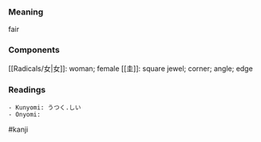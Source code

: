 ### Meaning

fair

### Components

[[Radicals/女|女]]: woman; female [[圭]]: square jewel; corner; angle; edge

### Readings

```
- Kunyomi: うつく.しい
- Onyomi: 
```

#kanji